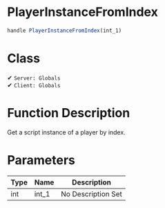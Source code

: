 # PlayerInstanceFromIndex
```js
handle PlayerInstanceFromIndex(int_1)
```
# Class
✔ `Server: Globals`  
✔ `Client: Globals`  

# Function Description
Get a script instance of a player by index.
# Parameters
Type|Name|Description
--|--|--
int|int_1|No Description Set
